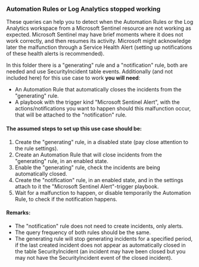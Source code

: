 ### Automation Rules or Log Analytics stopped working

These queries can help you to detect when the Automation Rules or the Log Analytics workspace from a Microsoft Sentinel resource are not working as expected. Microsoft Sentinel may have brief moments where it does not work correctly, and then resumes its activity. Microsoft might acknowledge later the malfunction through a Service Health Alert (setting up notifications of these health alerts is recommended).

In this folder there is a "generating" rule and a "notification" rule, both are needed and use SecurityIncident table events. Additionally (and not included here) for this use case to work **you will need**:

- An Automation Rule that automatically closes the incidents from the "generating" rule.
- A playbook with the trigger kind "Microsoft Sentinel Alert", with the actions/notifications you want to happen should this malfunction occur, that will be attached to the "notification" rule.

#### The assumed steps to set up this use case should be:

1. Create the "generating" rule, in a disabled state (pay close attention to the rule settings).
2. Create an Automation Rule that will close incidents from the "generating" rule, in an enabled state.
3. Enable the "generating" rule, check the incidents are being automatically closed.
4. Create the "notification" rule, in an enabled state, and in the settings attach to it the "Microsoft Sentinel Alert"-trigger playbook.
5. Wait for a malfunction to happen, or disable temporarily the Automation Rule, to check if the notification happens.

#### Remarks:
- The "notification" rule does not need to create incidents, only alerts.
- The query frequency of both rules should be the same.
- The generating rule will stop generating incidents for a specified period, if the last created incident does not appear as automatically closed in the table SecurityIncident (an incident may have been closed but you may not have the SecurityIncident event of the closed incident).
